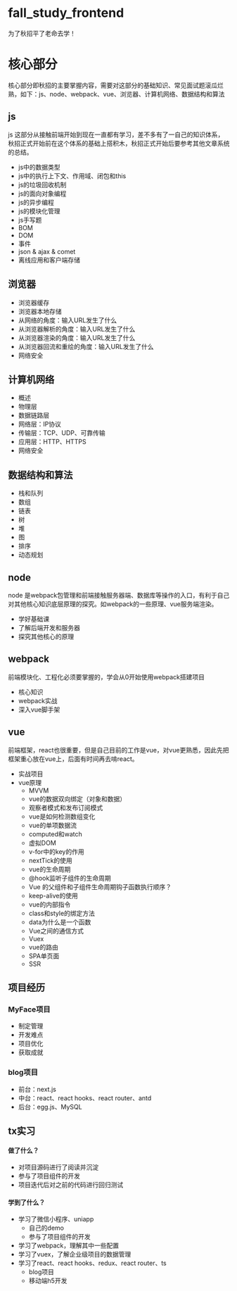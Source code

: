 # fall_study_frontend
为了秋招平了老命去学！

# 核心部分

核心部分即秋招的主要掌握内容，需要对这部分的基础知识、常见面试题滚瓜烂熟，如下：js、node、webpack、vue、浏览器、计算机网络、数据结构和算法

## js

js 这部分从接触前端开始到现在一直都有学习，差不多有了一自己的知识体系，秋招正式开始前在这个体系的基础上搭积木，秋招正式开始后要参考其他文章系统的总结。
- js中的数据类型
- js中的执行上下文、作用域、闭包和this
- js的垃圾回收机制
- js的面向对象编程
- js的异步编程
- js的模块化管理
- js手写题
- BOM
- DOM
- 事件
- json & ajax & comet
- 离线应用和客户端存储

## 浏览器
- 浏览器缓存
- 浏览器本地存储
- 从网络的角度：输入URL发生了什么
- 从浏览器解析的角度：输入URL发生了什么
- 从浏览器渲染的角度：输入URL发生了什么
- 从浏览器回流和重绘的角度：输入URL发生了什么
- 网络安全

## 计算机网络
- 概述
- 物理层
- 数据链路层
- 网络层：IP协议
- 传输层：TCP、UDP、可靠传输
- 应用层：HTTP、HTTPS
- 网络安全

## 数据结构和算法
- 栈和队列
- 数组
- 链表
- 树
- 堆
- 图
- 排序
- 动态规划

## node

node 是webpack包管理和前端接触服务器端、数据库等操作的入口，有利于自己对其他核心知识底层原理的探究。如webpack的一些原理、vue服务端渲染。
- 学好基础课
- 了解后端开发和服务器
- 探究其他核心的原理

## webpack

前端模块化、工程化必须要掌握的，学会从0开始使用webpack搭建项目
- 核心知识
- webpack实战
- 深入vue脚手架

## vue

前端框架，react也很重要，但是自己目前的工作是vue，对vue更熟悉，因此先把框架重心放在vue上，后面有时间再去啃react。
- 实战项目
- vue原理
  - MVVM
  - vue的数据双向绑定（对象和数据）
  - 观察者模式和发布订阅模式
  - vue是如何检测数组变化
  - vue的单项数据流
  - computed和watch
  - 虚拟DOM
  - v-for中的key的作用
  - nextTick的使用
  - vue的生命周期
  - @hook监听子组件的生命周期
  - Vue 的父组件和子组件生命周期钩子函数执行顺序？
  - keep-alive的使用
  - vue的内部指令
  - class和style的绑定方法
  - data为什么是一个函数
  - Vue之间的通信方式
  - Vuex
  - vue的路由
  - SPA单页面
  - SSR

## 项目经历

### MyFace项目

- 制定管理
- 开发难点
- 项目优化
- 获取成就

### blog项目

- 前台：next.js
- 中台：react、react hooks、react router、antd
- 后台：egg.js、MySQL

## tx实习

#### 做了什么？
- 对项目源码进行了阅读并沉淀
- 参与了项目组件的开发
- 项目迭代后对之前的代码进行回归测试

#### 学到了什么？
- 学习了微信小程序、uniapp
  - 自己的demo
  - 参与了项目组件的开发
- 学习了webpack，理解其中一些配置
- 学习了vuex，了解企业级项目的数据管理
- 学习了react、react hooks、redux、react router、ts
  - blog项目
  - 移动端h5开发


